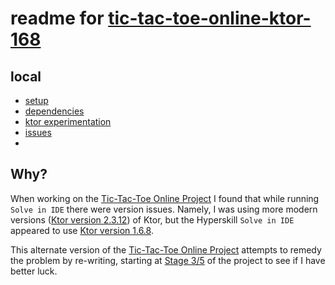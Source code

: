 # readme for [tic-tac-toe-online-ktor-168](https://github.com/javapda/tic-tac-toe-online-ktor-168)

## local
* [setup](docs/setup-project.md)
* [dependencies](docs/project-dependencies.md)
* [ktor experimentation](docs/ktor-experimentation.md)
* [issues](docs/support/issues.md)
* 
## Why?
When working on the [Tic-Tac-Toe Online Project](https://hyperskill.org/projects/366)
I found that while running `Solve in IDE` there were version issues. Namely, I was using
more modern versions ([Ktor version 2.3.12](https://ktor.io/docs/welcome.html)) of Ktor, 
but the Hyperskill `Solve in IDE` appeared to use
[Ktor version 1.6.8](https://ktor.io/docs/old/welcome.html).

This alternate version of the [Tic-Tac-Toe Online Project](https://hyperskill.org/projects/366)
attempts to remedy the problem by re-writing, starting at [Stage 3/5](https://hyperskill.org/projects/366/stages/2168/implement) of the project to see if
I have better luck.